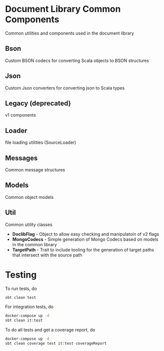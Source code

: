 # Document Library Common Components

Common utilities and components used in the document library

## Bson
Custom BSON codecs for converting Scala objects to BSON structures

## Json
Custom Json converters for converting json to Scala types

## Legacy (deprecated)
v1 components

## Loader
file loading utilities (SourceLoader)

## Messages
Common message structures

## Models
Common object models

## Util
Common utility classes

* **DoclibFlag** - Object to allow easy checking and manipulatoin of v2 flags
* **MongoCodecs** - Simple generation of Mongo Codecs based on models in the common library
* **TargetPath** - Trait to include tooling for the generation of target paths that intersect with the source path

# Testing
To run tests, do
```bash
sbt clean test
```
For integration tests, do
```bash
docker-compose up -d
sbt clean it:test
```
To do all tests and get a coverage report, do
```bash
docker-compose up -d
sbt clean coverage test it:test coverageReport
```
